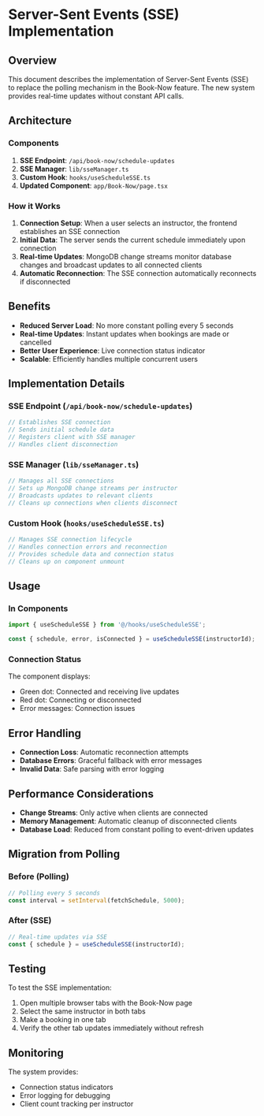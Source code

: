 # Server-Sent Events (SSE) Implementation

## Overview

This document describes the implementation of Server-Sent Events (SSE) to replace the polling mechanism in the Book-Now feature. The new system provides real-time updates without constant API calls.

## Architecture

### Components

1. **SSE Endpoint**: `/api/book-now/schedule-updates`
2. **SSE Manager**: `lib/sseManager.ts`
3. **Custom Hook**: `hooks/useScheduleSSE.ts`
4. **Updated Component**: `app/Book-Now/page.tsx`

### How it Works

1. **Connection Setup**: When a user selects an instructor, the frontend establishes an SSE connection
2. **Initial Data**: The server sends the current schedule immediately upon connection
3. **Real-time Updates**: MongoDB change streams monitor database changes and broadcast updates to all connected clients
4. **Automatic Reconnection**: The SSE connection automatically reconnects if disconnected

## Benefits

- **Reduced Server Load**: No more constant polling every 5 seconds
- **Real-time Updates**: Instant updates when bookings are made or cancelled
- **Better User Experience**: Live connection status indicator
- **Scalable**: Efficiently handles multiple concurrent users

## Implementation Details

### SSE Endpoint (`/api/book-now/schedule-updates`)

```typescript
// Establishes SSE connection
// Sends initial schedule data
// Registers client with SSE manager
// Handles client disconnection
```

### SSE Manager (`lib/sseManager.ts`)

```typescript
// Manages all SSE connections
// Sets up MongoDB change streams per instructor
// Broadcasts updates to relevant clients
// Cleans up connections when clients disconnect
```

### Custom Hook (`hooks/useScheduleSSE.ts`)

```typescript
// Manages SSE connection lifecycle
// Handles connection errors and reconnection
// Provides schedule data and connection status
// Cleans up on component unmount
```

## Usage

### In Components

```typescript
import { useScheduleSSE } from '@/hooks/useScheduleSSE';

const { schedule, error, isConnected } = useScheduleSSE(instructorId);
```

### Connection Status

The component displays:
- Green dot: Connected and receiving live updates
- Red dot: Connecting or disconnected
- Error messages: Connection issues

## Error Handling

- **Connection Loss**: Automatic reconnection attempts
- **Database Errors**: Graceful fallback with error messages
- **Invalid Data**: Safe parsing with error logging

## Performance Considerations

- **Change Streams**: Only active when clients are connected
- **Memory Management**: Automatic cleanup of disconnected clients
- **Database Load**: Reduced from constant polling to event-driven updates

## Migration from Polling

### Before (Polling)
```typescript
// Polling every 5 seconds
const interval = setInterval(fetchSchedule, 5000);
```

### After (SSE)
```typescript
// Real-time updates via SSE
const { schedule } = useScheduleSSE(instructorId);
```

## Testing

To test the SSE implementation:

1. Open multiple browser tabs with the Book-Now page
2. Select the same instructor in both tabs
3. Make a booking in one tab
4. Verify the other tab updates immediately without refresh

## Monitoring

The system provides:
- Connection status indicators
- Error logging for debugging
- Client count tracking per instructor 